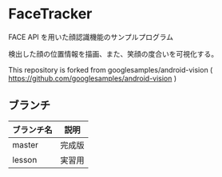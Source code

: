 # FaceTracker
FACE API を用いた顔認識機能のサンプルプログラム

検出した顔の位置情報を描画、また、笑顔の度合いを可視化する。

This repository is forked from googlesamples/android-vision ( https://github.com/googlesamples/android-vision )

## ブランチ

|ブランチ名|説明|
|------|-----|
|master|完成版|
|lesson|実習用|
